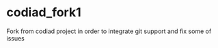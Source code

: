codiad_fork1
============

Fork from codiad project in order to integrate git support and fix some of issues
